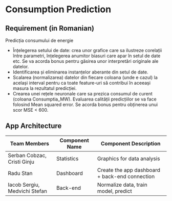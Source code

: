 # Consumption Prediction

## Requirement (in Romanian)
Predicția consumului de energie
- Înțelegerea setului de date: crea unor grafice care sa ilustreze corelații între parametri, înțelegerea anumitor biasuri care apar în setul de date etc. Se va acorda bonus pentru găsirea unor interpretări originale ale datelor.
- Identificarea și eliminarea instanțelor aberante din setul de date.
- Scalarea (normalizarea) datelor din fiecare coloana (unde e cazul) la același interval pentru ca toate feature-uri să contribui în aceeași masura la rezultatul predicției.
- Crearea unei rețele neuronale care sa prezica consumul de curent (coloana Consumptia_MW). Evaluarea calității predicțiilor se va face folosind Mean squared error. Se acorda bonus pentru obținerea unui scor MSE < 600.

## App Architecture
| Team Members | Component Name | Component Description |
| ------------ | -------------- | --------------------- |
| Serban Cobzac, Cristi Ginju | Statistics | Graphics for data analysis |
| Radu Stan  | Dashboard  | Create the app dashboard + back-end connection |
| Iacob Sergiu, Medvichi Stefan  | Back-end  | Normalize data, train model, predict |
